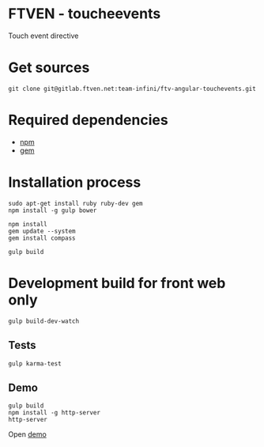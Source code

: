 FTVEN - toucheevents
========================

Touch event directive

# Get sources

```
git clone git@gitlab.ftven.net:team-infini/ftv-angular-touchevents.git
```

# Required dependencies

- [npm](https://nodejs.org/)
- [gem](https://rubygems.org/)

# Installation process

```
sudo apt-get install ruby ruby-dev gem
npm install -g gulp bower

npm install
gem update --system
gem install compass

gulp build
```

# Development build for front web only

```
gulp build-dev-watch
```

## Tests

```
gulp karma-test
```

## Demo

```
gulp build
npm install -g http-server
http-server
```

Open [demo](http://127.0.0.1:8080/demo.html)
